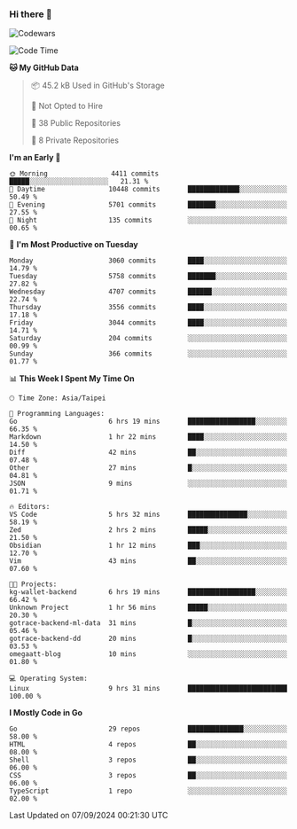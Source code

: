 ### Hi there 👋

![Codewars](https://www.codewars.com/users/omegaatt36/badges/small)

<!--START_SECTION:waka-->
![Code Time](http://img.shields.io/badge/Code%20Time-2%2C741%20hrs%2010%20mins-blue)

**🐱 My GitHub Data** 

> 📦 45.2 kB Used in GitHub's Storage 
 > 
> 🚫 Not Opted to Hire
 > 
> 📜 38 Public Repositories 
 > 
> 🔑 8 Private Repositories 
 > 
**I'm an Early 🐤** 

```text
🌞 Morning                4411 commits        █████░░░░░░░░░░░░░░░░░░░░   21.31 % 
🌆 Daytime                10448 commits       █████████████░░░░░░░░░░░░   50.49 % 
🌃 Evening                5701 commits        ███████░░░░░░░░░░░░░░░░░░   27.55 % 
🌙 Night                  135 commits         ░░░░░░░░░░░░░░░░░░░░░░░░░   00.65 % 
```
📅 **I'm Most Productive on Tuesday** 

```text
Monday                   3060 commits        ████░░░░░░░░░░░░░░░░░░░░░   14.79 % 
Tuesday                  5758 commits        ███████░░░░░░░░░░░░░░░░░░   27.82 % 
Wednesday                4707 commits        ██████░░░░░░░░░░░░░░░░░░░   22.74 % 
Thursday                 3556 commits        ████░░░░░░░░░░░░░░░░░░░░░   17.18 % 
Friday                   3044 commits        ████░░░░░░░░░░░░░░░░░░░░░   14.71 % 
Saturday                 204 commits         ░░░░░░░░░░░░░░░░░░░░░░░░░   00.99 % 
Sunday                   366 commits         ░░░░░░░░░░░░░░░░░░░░░░░░░   01.77 % 
```


📊 **This Week I Spent My Time On** 

```text
🕑︎ Time Zone: Asia/Taipei

💬 Programming Languages: 
Go                       6 hrs 19 mins       █████████████████░░░░░░░░   66.35 % 
Markdown                 1 hr 22 mins        ████░░░░░░░░░░░░░░░░░░░░░   14.50 % 
Diff                     42 mins             ██░░░░░░░░░░░░░░░░░░░░░░░   07.48 % 
Other                    27 mins             █░░░░░░░░░░░░░░░░░░░░░░░░   04.81 % 
JSON                     9 mins              ░░░░░░░░░░░░░░░░░░░░░░░░░   01.71 % 

🔥 Editors: 
VS Code                  5 hrs 32 mins       ███████████████░░░░░░░░░░   58.19 % 
Zed                      2 hrs 2 mins        █████░░░░░░░░░░░░░░░░░░░░   21.50 % 
Obsidian                 1 hr 12 mins        ███░░░░░░░░░░░░░░░░░░░░░░   12.70 % 
Vim                      43 mins             ██░░░░░░░░░░░░░░░░░░░░░░░   07.60 % 

🐱‍💻 Projects: 
kg-wallet-backend        6 hrs 19 mins       █████████████████░░░░░░░░   66.42 % 
Unknown Project          1 hr 56 mins        █████░░░░░░░░░░░░░░░░░░░░   20.30 % 
gotrace-backend-ml-data  31 mins             █░░░░░░░░░░░░░░░░░░░░░░░░   05.46 % 
gotrace-backend-dd       20 mins             █░░░░░░░░░░░░░░░░░░░░░░░░   03.53 % 
omegaatt-blog            10 mins             ░░░░░░░░░░░░░░░░░░░░░░░░░   01.80 % 

💻 Operating System: 
Linux                    9 hrs 31 mins       █████████████████████████   100.00 % 
```

**I Mostly Code in Go** 

```text
Go                       29 repos            ██████████████░░░░░░░░░░░   58.00 % 
HTML                     4 repos             ██░░░░░░░░░░░░░░░░░░░░░░░   08.00 % 
Shell                    3 repos             ██░░░░░░░░░░░░░░░░░░░░░░░   06.00 % 
CSS                      3 repos             ██░░░░░░░░░░░░░░░░░░░░░░░   06.00 % 
TypeScript               1 repo              ░░░░░░░░░░░░░░░░░░░░░░░░░   02.00 % 
```




 Last Updated on 07/09/2024 00:21:30 UTC
<!--END_SECTION:waka-->

<!--
**omegaatt36/omegaatt36** is a ✨ _special_ ✨ repository because its `README.md` (this file) appears on your GitHub profile.

Here are some ideas to get you started:

- 🔭 I’m currently working on ...
- 🌱 I’m currently learning ...
- 👯 I’m looking to collaborate on ...
- 🤔 I’m looking for help with ...
- 💬 Ask me about ...
- 📫 How to reach me: ...
- 😄 Pronouns: ...
- ⚡ Fun fact: ...
-->
